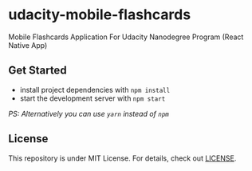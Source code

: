 # udacity-mobile-flashcards
Mobile Flashcards Application For Udacity Nanodegree Program (React Native App)

## Get Started

* install project dependencies with `npm install`
* start the development server with `npm start`

_PS: Alternatively you can use `yarn` instead of `npm`_

## License

This repository is under MIT License.
For details, check out [LICENSE](LICENSE).
